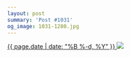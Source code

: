 ```yaml
---
layout: post
summary: 'Post #1031'
og_image: 1031-1280.jpg
---
```


<p>
 <time>
  <a href="/1031">
   {{ page.date | date: "%B %-d, %Y" }}
  </a>
 </time>
 <a href="/1031">
  <img sizes="(min-width: 700px) 50vw, calc(100vw - 2rem)" src="{{ site.assets_url }}/1031-640.jpg" srcset="{{ site.assets_url }}/1031-320.jpg 320w, {{ site.assets_url }}/1031-640.jpg 640w, {{ site.assets_url }}/1031-960.jpg 960w, {{ site.assets_url }}/1031-1280.jpg 1280w"/>
 </a>
</p>
